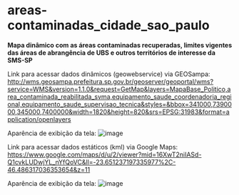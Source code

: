 # areas-contaminadas_cidade_sao_paulo
<strong>Mapa dinâmico com as áreas contaminadas recuperadas, limites vigentes das áreas de abrangência de UBS e outros territórios de interesse da SMS-SP</strong>

Link para acessar dados dinâmicos (geowebservice) via GEOSampa: http://wms.geosampa.prefeitura.sp.gov.br/geoserver/geoportal/wms?service=WMS&version=1.1.0&request=GetMap&layers=MapaBase_Politico,area_contaminada_reabilitada_svma,equipamento_saude_coordenadoria_regional,equipamento_saude_supervisao_tecnica&styles=&bbox=341000,7390000,345000,7400000&width=1820&height=820&srs=EPSG:31983&format=application/openlayers


<!DOCTYPE html>
<html>
<head>
  <title>Mapa com Legenda</title>
  <link rel="stylesheet" href="https://openlayers.org/en/latest/css/ol.css" type="text/css">
  <script src="https://openlayers.org/en/latest/build/ol.js"></script>
</head>
<body>

  <div id="map" class="map"></div>
  <div id="legenda" class="legenda"></div>

  <script>
    var layers = [
      'MapaBase_Politico',
      'area_contaminada_reabilitada_svma',
      'vw_wfs_favela_geosampa',
      'equipamento_saude_coordenadoria_regional',
      'equipamento_saude_supervisao_tecnica',
      'equipamento_saude_abrangencia_ubs'
    ];

    var layerObjects = layers.map(function(layerName) {
      return new ol.layer.Tile({
        source: new ol.source.TileWMS({
          url: 'http://wms.geosampa.prefeitura.sp.gov.br/geoserver/geoportal/wms',
          params: {'LAYERS': layerName, 'TILED': true},
          serverType: 'geoserver'
        })
      });
    });

    var map = new ol.Map({
      layers: layerObjects,
      target: 'map',
      view: new ol.View({
        projection: 'EPSG:31983',
        center: [342500, 7395000],
        zoom: 14
      })
    });

    // Adicione uma camada de controle para a legenda
    var layerSwitcher = new ol.control.LayerSwitcher({
      target: 'legenda'
    });
    map.addControl(layerSwitcher);
  </script>

</body>
</html>







Aparência de exibição da tela: ![image](https://github.com/gisa-ceinfo-sms-sp/areas-contaminadas_cidade_sao_paulo/assets/75272641/0cb45bae-1b96-4b56-847d-7e93e6ed5f84)


Link para acessar dados estáticos (kml) via Google Maps:
https://www.google.com/maps/d/u/2/viewer?mid=16XwT2niIASd-Q1cvkLUDwjYL_nYfQoVC&ll=-23.651237197335977%2C-46.486317036353654&z=11

Aparência de exibição da tela: ![image](https://github.com/gisa-ceinfo-sms-sp/areas-contaminadas_cidade_sao_paulo/assets/75272641/ed56e660-dcf5-44c7-860e-4d7378519ff8)

